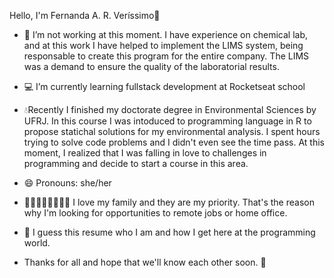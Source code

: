 Hello, I'm Fernanda A. R. Veríssimo👋

- 🔭 I’m not working at this moment. I have experience on chemical lab, and at this work I have helped to implement the LIMS system, being responsable to create this program for the entire company. The LIMS was a demand to ensure the quality of the laboratorial results. 
- 💻 I’m currently learning fullstack development at Rocketseat school
- 💧Recently I finished my doctorate degree in Environmental Sciences by UFRJ. In this course I was intoduced to programming language in R to propose statichal solutions for my environmental analysis. I spent hours trying to solve code problems and I didn't even see the time pass. At this moment, I realized that I was falling in love to challenges in programming and decide to start a course in this area.
- 😄 Pronouns: she/her
- 👨🏻‍👩🏻‍👦🏻‍👦🏻 I love my family and they are my priority. That's the reason why I'm looking for opportunities to remote jobs or home office.

- 🤗 I guess this resume who I am and how I get here at the programming world.

- Thanks for all and hope that we'll know each other soon. 🥰

